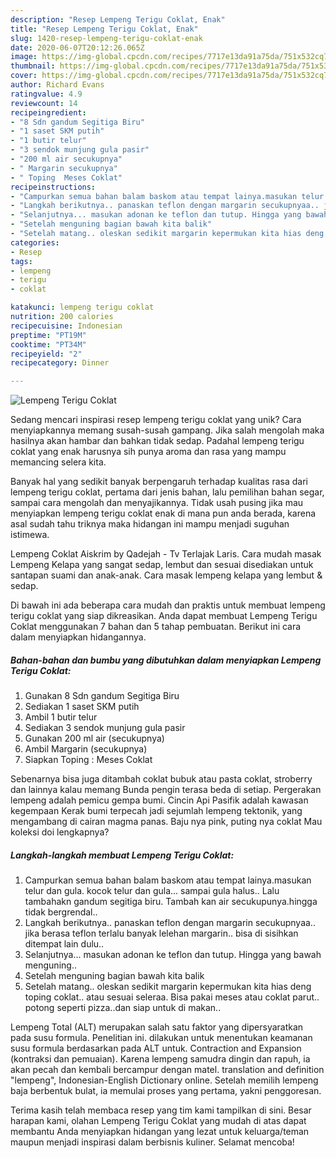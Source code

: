 ```yaml
---
description: "Resep Lempeng Terigu Coklat, Enak"
title: "Resep Lempeng Terigu Coklat, Enak"
slug: 1420-resep-lempeng-terigu-coklat-enak
date: 2020-06-07T20:12:26.065Z
image: https://img-global.cpcdn.com/recipes/7717e13da91a75da/751x532cq70/lempeng-terigu-coklat-foto-resep-utama.jpg
thumbnail: https://img-global.cpcdn.com/recipes/7717e13da91a75da/751x532cq70/lempeng-terigu-coklat-foto-resep-utama.jpg
cover: https://img-global.cpcdn.com/recipes/7717e13da91a75da/751x532cq70/lempeng-terigu-coklat-foto-resep-utama.jpg
author: Richard Evans
ratingvalue: 4.9
reviewcount: 14
recipeingredient:
- "8 Sdn gandum Segitiga Biru"
- "1 saset SKM putih"
- "1 butir telur"
- "3 sendok munjung gula pasir"
- "200 ml air secukupnya"
- " Margarin secukupnya"
- " Toping  Meses Coklat"
recipeinstructions:
- "Campurkan semua bahan balam baskom atau tempat lainya.masukan telur dan gula. kocok telur dan gula... sampai gula halus.. Lalu tambahakn gandum segitiga biru. Tambah kan air secukupunya.hingga tidak bergrendal.."
- "Langkah berikutnya.. panaskan teflon dengan margarin secukupnyaa.. jika berasa teflon terlalu banyak lelehan margarin.. bisa di sisihkan ditempat lain dulu.."
- "Selanjutnya... masukan adonan ke teflon dan tutup. Hingga yang bawah menguning.."
- "Setelah menguning bagian bawah kita balik"
- "Setelah matang.. oleskan sedikit margarin kepermukan kita hias deng toping coklat.. atau sesuai seleraa. Bisa pakai meses atau coklat parut.. potong seperti pizza..dan siap untuk di makan.."
categories:
- Resep
tags:
- lempeng
- terigu
- coklat

katakunci: lempeng terigu coklat 
nutrition: 200 calories
recipecuisine: Indonesian
preptime: "PT19M"
cooktime: "PT34M"
recipeyield: "2"
recipecategory: Dinner

---
```



![Lempeng Terigu Coklat](https://img-global.cpcdn.com/recipes/7717e13da91a75da/751x532cq70/lempeng-terigu-coklat-foto-resep-utama.jpg)

Sedang mencari inspirasi resep lempeng terigu coklat yang unik? Cara menyiapkannya memang susah-susah gampang. Jika salah mengolah maka hasilnya akan hambar dan bahkan tidak sedap. Padahal lempeng terigu coklat yang enak harusnya sih punya aroma dan rasa yang mampu memancing selera kita.

Banyak hal yang sedikit banyak berpengaruh terhadap kualitas rasa dari lempeng terigu coklat, pertama dari jenis bahan, lalu pemilihan bahan segar, sampai cara mengolah dan menyajikannya. Tidak usah pusing jika mau menyiapkan lempeng terigu coklat enak di mana pun anda berada, karena asal sudah tahu triknya maka hidangan ini mampu menjadi suguhan istimewa.

Lempeng Coklat Aiskrim by Qadejah - Tv Terlajak Laris. Cara mudah masak Lempeng Kelapa yang sangat sedap, lembut dan sesuai disediakan untuk santapan suami dan anak-anak. Cara masak lempeng kelapa yang lembut &amp; sedap.


Di bawah ini ada beberapa cara mudah dan praktis untuk membuat lempeng terigu coklat yang siap dikreasikan. Anda dapat membuat Lempeng Terigu Coklat menggunakan 7 bahan dan 5 tahap pembuatan. Berikut ini cara dalam menyiapkan hidangannya.

<!--inarticleads1-->

##### Bahan-bahan dan bumbu yang dibutuhkan dalam menyiapkan Lempeng Terigu Coklat:

1. Gunakan 8 Sdn gandum Segitiga Biru
1. Sediakan 1 saset SKM putih
1. Ambil 1 butir telur
1. Sediakan 3 sendok munjung gula pasir
1. Gunakan 200 ml air (secukupnya)
1. Ambil  Margarin (secukupnya)
1. Siapkan  Toping : Meses Coklat


Sebenarnya bisa juga ditambah coklat bubuk atau pasta coklat, stroberry dan lainnya kalau memang Bunda pengin terasa beda di setiap. Pergerakan lempeng adalah pemicu gempa bumi. Cincin Api Pasifik adalah kawasan kegempaan Kerak bumi terpecah jadi sejumlah lempeng tektonik, yang mengambang di cairan magma panas. Baju nya pink, puting nya coklat Mau koleksi doi lengkapnya? 

<!--inarticleads2-->

##### Langkah-langkah membuat Lempeng Terigu Coklat:

1. Campurkan semua bahan balam baskom atau tempat lainya.masukan telur dan gula. kocok telur dan gula... sampai gula halus.. Lalu tambahakn gandum segitiga biru. Tambah kan air secukupunya.hingga tidak bergrendal..
1. Langkah berikutnya.. panaskan teflon dengan margarin secukupnyaa.. jika berasa teflon terlalu banyak lelehan margarin.. bisa di sisihkan ditempat lain dulu..
1. Selanjutnya... masukan adonan ke teflon dan tutup. Hingga yang bawah menguning..
1. Setelah menguning bagian bawah kita balik
1. Setelah matang.. oleskan sedikit margarin kepermukan kita hias deng toping coklat.. atau sesuai seleraa. Bisa pakai meses atau coklat parut.. potong seperti pizza..dan siap untuk di makan..


Lempeng Total (ALT) merupakan salah satu faktor yang dipersyaratkan pada susu formula. Penelitian ini. dilakukan untuk menentukan keamanan susu formula berdasarkan pada ALT untuk. Contraction and Expansion (kontraksi dan pemuaian). Karena lempeng samudra dingin dan rapuh, ia akan pecah dan kembali bercampur dengan matel. translation and definition &#34;lempeng&#34;, Indonesian-English Dictionary online. Setelah memilih lempeng baja berbentuk bulat, ia memulai proses yang pertama, yakni penggoresan. 

Terima kasih telah membaca resep yang tim kami tampilkan di sini. Besar harapan kami, olahan Lempeng Terigu Coklat yang mudah di atas dapat membantu Anda menyiapkan hidangan yang lezat untuk keluarga/teman maupun menjadi inspirasi dalam berbisnis kuliner. Selamat mencoba!

